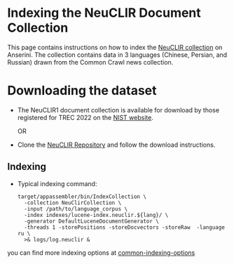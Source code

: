 # Indexing the NeuCLIR Document Collection

This page contains instructions on how to index the [NeuCLIR collection](https://neuclir.github.io/neuclir1.html) on 
Anserini. The collection contains data in 3 languages (Chinese, Persian, and Russian) drawn from the Common Crawl news collection.

# Downloading the dataset

- The NeuCLIR1 document collection is available for download by those registered for TREC 2022 on the [NIST website](https://trec.nist.gov/act_part/tracks2022.html).
  
    OR

- Clone the [NeuCLIR Repository](https://github.com/NeuCLIR/download-collection) and follow the download instructions.

## Indexing

- Typical indexing command:

    ```
    target/appassembler/bin/IndexCollection \
      -collection NeuClirCollection \
      -input /path/to/language_corpus \
      -index indexes/lucene-index.neuclir.${lang}/ \
      -generator DefaultLuceneDocumentGenerator \
      -threads 1 -storePositions -storeDocvectors -storeRaw  -language ru \
      >& logs/log.neuclir &
    ```

you can find more indexing options at [common-indexing-options](common-indexing-options.md)